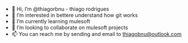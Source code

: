 - 👋 Hi, I’m @thiagorbnu - thiago rodrigues 
- 👀 I’m interested in bettere understand how git works
- 🌱 I’m currently learning mulesoft
- 💞️ I’m looking to collaborate on mulesoft projects
- 📫 You can reach me by sending and email to thiagobnu@outlook.com

<!---
thiagorbnu/thiagorbnu is a ✨ special ✨ repository because its `README.md` (this file) appears on your GitHub profile.
You can click the Preview link to take a look at your changes.
--->
